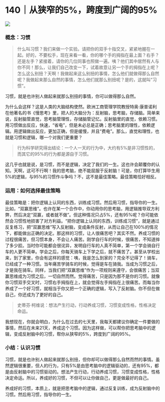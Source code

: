 # 140｜从狭窄的5%，跨度到广阔的95%

![](../img/eef2d2a6ec8f9a53c491949a8ce5347a.jpg)

### 概念：习惯

> 什么叫习惯？我们来做一个实验。请把你的双手十指交叉，紧紧地握在一起。好的，不要松手，现在来看一看，你的哪个手的拇指在最上面？右手？还是左手？紧接着，请你的几位同事也照做一遍。咦？他们其中居然有人与你不同！那么，让我们自己改变一下，试着故意让另一个手的拇指在上呢？怎么这么别扭？天啊！我做起来这么别扭的事情，怎么他们就做得那么自然呢？我做起来那么自然的事情，怎么他们就那么别扭呢？是的，这就叫“习惯”。

习惯，就是也许别人做起来就那么别扭的事情，你可以做得那么自然。

为什么会这样？这是人类的大脑结构使然。欧洲工商管理学院教授特奥·康普诺利在他著名的书《慢思考》里，把人的大脑分为：反射脑，思考脑，存储脑。简单来说，反射脑管直觉，思考脑管理性，存储脑管记忆。反射脑里的直觉，依赖习惯。用习惯做出反应，快速，“省电”，但是未必总是正确；思考脑里的理性，依赖逻辑。用逻辑做出反应，更加正确，但是缓慢，并且“费电”。那么，直觉和理性，也就是习惯和逻辑，哪一个对我们更重要？

> 行为科学研究得出结论：一个人一天的行为中，大约有5%是非习惯性的，而其它的95%的行为都是源自于习惯。

这几乎也就是说，是习惯，而不是逻辑，决定了我们的一生。这也许会颠覆你的认知。天啊，这可不行啊！我的思考脑，绝不能屈服于反射脑！可是，你打算毕生用5%的逻辑，与95%的习惯作斗争吗？不，这不是最佳策略。最佳策略恰好相反。

### 运用：如何选择最佳策略

最佳策略是：把你逻辑上认同的东西，训练成习惯。然后用习惯，指导你的一生。比如，“双赢思维”。也许在某一个合作中，你动用你的思考脑，用逻辑推导双方利弊，然后决定“双赢，或者就不做”。但这种情况只占5%，还有95%呢？你可能依然会习惯性地损害了对方利益。“把你逻辑上认同的东西，训练成习惯”，就是通过反复练习，把“双赢思维”写入反射脑，变成条件反射，从而让自己在100%的情况下，都能做出正确的决定。那这样的习惯，让人很痛苦吧？其实不然。养成习惯的过程很痛苦，但习惯本身，不会让人痛苦。刚学自行车的时候，很痛苦，不知道摔了多少跤。当时你可能都会很诧异，发明自行车的人真不简单，第一个学会骑自行车的人更不简单。学会之后，你每天骑车上下学之后，就不痛苦了。甚至从学校出来，到了家里，你会有这样的感觉：咦，我是怎么到家的？完全不记得了！骑车，已经成了一种习惯。当年痛苦学骑车的时候，觉得是车在骑我。当成为习惯之后，才是我在骑车。同样，当我们把“双赢思维”作为一项规则来遵守，会很痛苦；当双赢思维成为习惯之后，一切自然而然。觉得痛苦，只是因为那不是你的习惯。就像你习惯双手交叉时，习惯右手拇指在上，就会觉得左手拇指在上很痛苦。而每当你养成了一个好习惯，就相当于你又把一个正确的逻辑，写入了反射脑。你不但在做自己，你还成为了更好的自己。

> 史蒂芬·柯维说：想法产生行动，行动养成习惯，习惯变成性格，性格决定命运。

我想现在，你就会明白，为什么在过去的七天里，我每天都建议你确定一件要做的事情，然后在未来21天，养成这个习惯。因为这样做，可以帮你把思考脑中的逻辑，变成反射脑中的习惯，帮你从狭窄的5%，跨度到广阔的95%。

### 小结：认识习惯

习惯，就是也许别人做起来就那么别扭，但你却可以做得那么自然而然的事情。虽然逻辑很重要，但人的行为，只有5%是由思考脑中的逻辑驱动的，还有95%，都是由反射脑中的习惯驱动的。想法产生行动，行动养成习惯，习惯变成性格，性格决定命运。所以，养成好的习惯，不但可以让你做自己，更是做最好的自己。

养成好的习惯，本质上，就是把思考脑中的逻辑，通过反复训练，成为反射脑中的习惯。然后用习惯，指导你的一生。